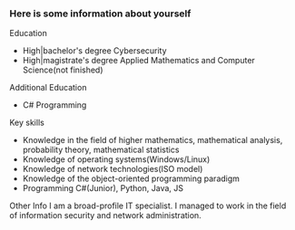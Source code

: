 ### Here is some information about yourself

Education
- High|bachelor's degree Cybersecurity
- High|magistrate's degree Applied Mathematics and Computer Science(not finished)   

Additional Education
- C# Programming

Key skills
- Knowledge in the field of higher mathematics, mathematical analysis, probability theory, mathematical statistics
- Knowledge of operating systems(Windows/Linux)
- Knowledge of network technologies(ISO model)
- Knowledge of the object-oriented programming paradigm
- Programming C#(Junior), Python, Java, JS

Other Info
I am a broad-profile IT specialist. I managed to work in the field of information security and network administration. 

<!--
**IronSrp/IronSrp** is a ✨ _special_ ✨ repository because its `README.md` (this file) appears on your GitHub profile.

Here are some ideas to get you started:

- 🔭 I’m currently working on ...
- 🌱 I’m currently learning ...
- 👯 I’m looking to collaborate on ...
- 🤔 I’m looking for help with ...
- 💬 Ask me about ...
- 📫 How to reach me: ...
- 😄 Pronouns: ...
- ⚡ Fun fact: ...
-->
